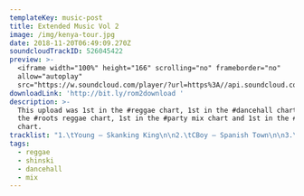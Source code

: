 ```yaml
---
templateKey: music-post
title: Extended Music Vol 2
image: /img/kenya-tour.jpg
date: 2018-11-20T06:49:09.270Z
soundcloudTrackID: 526045422
preview: >-
  <iframe width="100%" height="166" scrolling="no" frameborder="no"
  allow="autoplay"
  src="https://w.soundcloud.com/player/?url=https%3A//api.soundcloud.com/tracks/526045422&color=%23ff5500&auto_play=false&hide_related=false&show_comments=true&show_user=true&show_reposts=false&show_teaser=true"></iframe>
downloadLink: 'http://bit.ly/rom2download '
description: >-
  This upload was 1st in the #reggae chart, 1st in the #dancehall chart, 1st in
  the #roots reggae chart, 1st in the #party mix chart and 1st in the #chillout
  chart.
tracklist: "1.\tYoung – Skanking King\n\n2.\tCBoy – Spanish Town\n\n3.\tSpice – King Hypocrisy\n\n4.\tCollie Buddz - Love & Reggae\n\n5.\tDuane Stephenson - Cool Runnings\n\n6.\tEtana - Love Song\n\n7.\tJemere Morgan - Neighborhood Boy\n\n8.\tJah King Ft. Phyllisia Ross - Risk It All \n\n9.\tBoy - No Way No\n\n10.\tAlaine - Hold A Vibes (XOXO Riddim)\n\n12.\tBusy Signal X Chris Martin - Lock Di Endz\n\n13.\tChris Martin - Ova Ya So \\[Dj Shinski Extended] (New Kingston Riddim)\n\n14.\tYoung - Selecta King Up \\[Dj Shinski Extended] (Kingston 13 Riddim)\n\n15.\tShaggy Ft. Beres Hammond - Fight This Feeling [Dj Shinski\n\n16.\tProtoje - Who Knows Ft Chronixx\n\n17.\tJah Cure – Rasta\n\n18.\tProtoje - No Guarantee Ft. Chronixx\n\n19.\tDamian “Jr. Gong” Marley - Medication \\[Remix] (Stephen Marley, Wiz Khalifa & Ty Dolla $Ign)\n\n23.\tTy Dolla $Ign - So Am I Ft. Damian Marley & Young\n\n21.\tMillion Stylez - Everyday\n\n20.\tTy Dolla $Ign - So Am I Ft. Damian Marley & Young\n\n25.\tMillion Stylez - Everyday"
tags:
  - reggae
  - shinski
  - dancehall
  - mix
---
```

